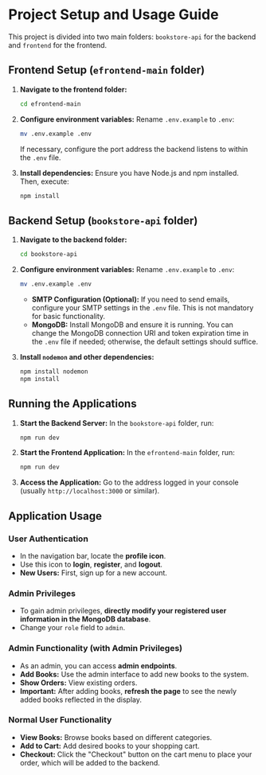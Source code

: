 # Project Setup and Usage Guide

This project is divided into two main folders: `bookstore-api` for the backend and `frontend` for the frontend.

## Frontend Setup (`efrontend-main` folder)

1.  **Navigate to the frontend folder:**
    ```bash
    cd efrontend-main
    ```

2.  **Configure environment variables:**
    Rename `.env.example` to `.env`:
    ```bash
    mv .env.example .env
    ```
    If necessary, configure the port address the backend listens to within the `.env` file.

3.  **Install dependencies:**
    Ensure you have Node.js and npm installed. Then, execute:
    ```bash
    npm install
    ```

## Backend Setup (`bookstore-api` folder)

1.  **Navigate to the backend folder:**
    ```bash
    cd bookstore-api
    ```

2.  **Configure environment variables:**
    Rename `.env.example` to `.env`:
    ```bash
    mv .env.example .env
    ```
    * **SMTP Configuration (Optional):** If you need to send emails, configure your SMTP settings in the `.env` file. This is not mandatory for basic functionality.
    * **MongoDB:** Install MongoDB and ensure it is running. You can change the MongoDB connection URI and token expiration time in the `.env` file if needed; otherwise, the default settings should suffice.

3.  **Install `nodemon` and other dependencies:**
    ```bash
    npm install nodemon
    npm install
    ```

## Running the Applications

1.  **Start the Backend Server:**
    In the `bookstore-api` folder, run:
    ```bash
    npm run dev
    ```

2.  **Start the Frontend Application:**
    In the `efrontend-main` folder, run:
    ```bash
    npm run dev
    ```

3.  **Access the Application:**
    Go to the address logged in your console (usually `http://localhost:3000` or similar).

## Application Usage

### User Authentication

* In the navigation bar, locate the **profile icon**.
* Use this icon to **login**, **register**, and **logout**.
* **New Users:** First, sign up for a new account.

### Admin Privileges

* To gain admin privileges, **directly modify your registered user information in the MongoDB database**.
* Change your `role` field to `admin`.

### Admin Functionality (with Admin Privileges)

* As an admin, you can access **admin endpoints**.
* **Add Books:** Use the admin interface to add new books to the system.
* **Show Orders:** View existing orders.
* **Important:** After adding books, **refresh the page** to see the newly added books reflected in the display.

### Normal User Functionality

* **View Books:** Browse books based on different categories.
* **Add to Cart:** Add desired books to your shopping cart.
* **Checkout:** Click the "Checkout" button on the cart menu to place your order, which will be added to the backend.